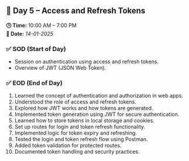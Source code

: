 ## 📅 Day 5 – Access and Refresh Tokens

**🕒 Time:** 10:00 AM – 7:00 PM  
**📆 Date:** *14-01-2025*

### ✅ SOD (Start of Day)
- Session on authentication using access and refresh tokens.
- Overview of JWT (JSON Web Token).

### ✅ EOD (End of Day)
1. Learned the concept of authentication and authorization in web apps.
2. Understood the role of access and refresh tokens.
3. Explored how JWT works and how tokens are generated.
4. Implemented token generation using JWT for secure authentication.
5. Learned how to store tokens in local storage and cookies.
6. Set up routes for login and token refresh functionality.
7. Implemented logic for token expiry and refreshing.
8. Tested the login and token refresh flow using Postman.
9. Added token validation for protected routes.
10. Documented token handling and security practices.

